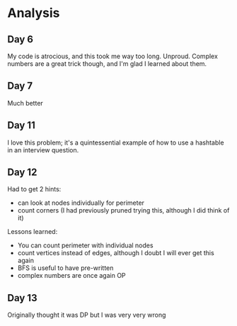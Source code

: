 # Analysis

## Day 6

My code is atrocious, and this took me way too long. Unproud.
Complex numbers are a great trick though, and I'm glad I learned about them.

## Day 7

Much better

## Day 11

I love this problem; it's a quintessential example of how to use a hashtable in
an interview question.

## Day 12

Had to get 2 hints:

- can look at nodes individually for perimeter
- count corners (I had previously pruned trying this, although I did think of it)

Lessons learned:

- You can count perimeter with individual nodes
- count vertices instead of edges, although I doubt I will ever get this again
- BFS is useful to have pre-written
- complex numbers are once again OP

## Day 13

Originally thought it was DP but I was very very wrong

